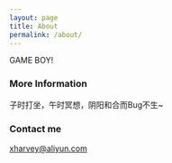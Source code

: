 ```yaml
---
layout: page
title: About
permalink: /about/
---
```


GAME BOY!

### More Information

子时打坐，午时冥想，阴阳和合而Bug不生~

### Contact me

[xharvey@aliyun.com](mailto:xharvey@aliyun.com)